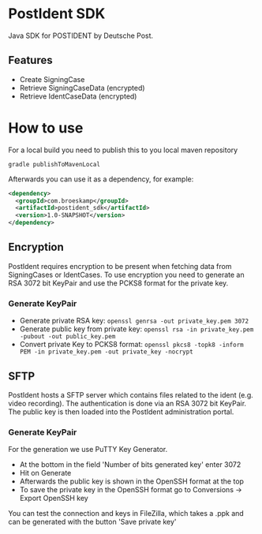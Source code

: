# PostIdent SDK

Java SDK for POSTIDENT by Deutsche Post.

## Features

- Create SigningCase
- Retrieve SigningCaseData (encrypted)
- Retrieve IdentCaseData (encrypted)

# How to use

For a local build you need to publish this to you local maven repository

`gradle publishToMavenLocal`

Afterwards you can use it as a dependency, for example:

``` xml
<dependency>
  <groupId>com.broeskamp</groupId>
  <artifactId>postident_sdk</artifactId>
  <version>1.0-SNAPSHOT</version>
</dependency>
```

## Encryption

PostIdent requires encryption to be present when fetching data from SigningCases or IdentCases.
To use encryption you need to generate an RSA 3072 bit KeyPair and use the PCKS8 format for the
private key.

### Generate KeyPair

- Generate private RSA key: `openssl genrsa -out private_key.pem 3072`
- Generate public key from private
  key: `openssl rsa -in private_key.pem -pubout -out public_key.pem`
- Convert private Key to PCKS8
  format: `openssl pkcs8 -topk8 -inform PEM -in private_key.pem -out private_key -nocrypt`

## SFTP

PostIdent hosts a SFTP server which contains files related to the ident (e.g. video recording).
The authentication is done via an RSA 3072 bit KeyPair.
The public key is then loaded into the PostIdent administration portal.

### Generate KeyPair

For the generation we use PuTTY Key Generator.

- At the bottom in the field 'Number of bits generated key' enter 3072
- Hit on Generate
- Afterwards the public key is shown in the OpenSSH format at the top
- To save the private key in the OpenSSH format go to Conversions -> Export OpenSSH key

You can test the connection and keys in FileZilla, which takes a .ppk and can be generated with the
button 'Save private key'
